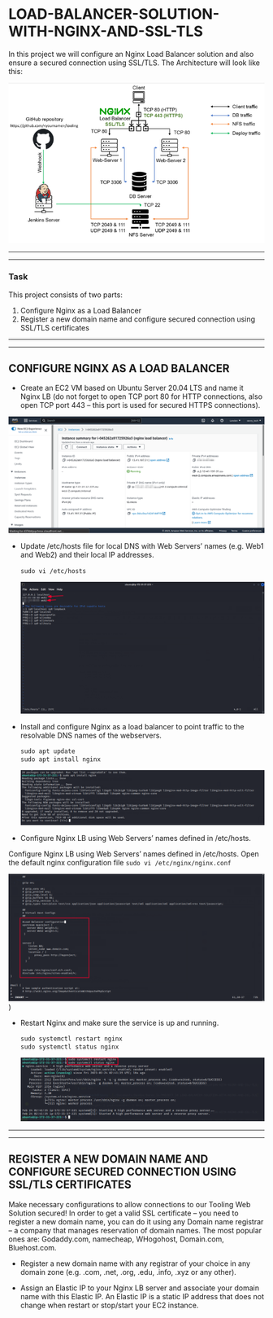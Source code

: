 # LOAD-BALANCER-SOLUTION-WITH-NGINX-AND-SSL-TLS
In this project we will configure an Nginx Load Balancer solution and also ensure a secured connection using SSL/TLS. The Architecture will look like this:
 
  
 ![ec2](./images/Architecture.png)

------------
____________
### Task
This project consists of two parts:
1. Configure Nginx as a Load Balancer
2. Register a new domain name and configure secured connection using SSL/TLS certificates

-----------
__________
## CONFIGURE NGINX AS A LOAD BALANCER
* Create an EC2 VM based on Ubuntu Server 20.04 LTS and name it Nginx LB (do not forget to open TCP port 80 for HTTP connections, also open TCP port 443 – this port is used for secured HTTPS connections).

 
 ![ec2](./images/nginx%20instance%20image.png)

* Update /etc/hosts file for local DNS with Web Servers’ names (e.g. Web1 and Web2) and their local IP addresses.

   `sudo vi /etc/hosts`

   ![etc-host](./images/etc-hosts.png)

* Install and configure Nginx as a load balancer to point traffic to the resolvable DNS names of the webservers.

      sudo apt update
      sudo apt install nginx


  ![install](./images/install%20nginx.png)

* Configure Nginx LB using Web Servers’ names defined in /etc/hosts.

Configure Nginx LB using Web Servers’ names defined in /etc/hosts. Open the default nginx configuration file
`sudo vi /etc/nginx/nginx.conf`

  ![load balancer](./images/load%20balancer%20config.png))

* Restart Nginx and make sure the service is up and running.

      sudo systemctl restart nginx
      sudo systemctl status nginx
  ![status](./images/restart%20nginx.png)

-----------
___________

## REGISTER A NEW DOMAIN NAME AND CONFIGURE SECURED CONNECTION USING SSL/TLS CERTIFICATES
Make necessary configurations to allow connections to our Tooling Web Solution secured!
In order to get a valid SSL certificate – you need to register a new domain name, you can do it using any Domain name registrar – a company that manages reservation of domain names. The most popular ones are: Godaddy.com, namecheap, WHogohost, Domain.com, Bluehost.com.

* Register a new domain name with any registrar of your choice in any domain zone (e.g. .com, .net, .org, .edu, .info, .xyz or any other).

* Assign an Elastic IP to your Nginx LB server and associate your domain name with this Elastic IP. An Elastic IP is a static IP address that does not change when restart or stop/start your EC2 instance.

